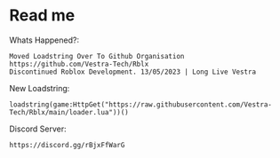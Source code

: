 # Read me

Whats Happened?:
```
Moved Loadstring Over To Github Organisation https://github.com/Vestra-Tech/Rblx
Discontinued Roblox Development. 13/05/2023 | Long Live Vestra
```
New Loadstring:
```
loadstring(game:HttpGet("https://raw.githubusercontent.com/Vestra-Tech/Rblx/main/loader.lua"))()
```
Discord Server:
```
https://discord.gg/rBjxFfWarG
```